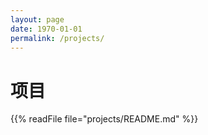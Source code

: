 ```yaml
---
layout: page
date: 1970-01-01
permalink: /projects/
---
```


# 项目

{{% readFile file="projects/README.md" %}}
